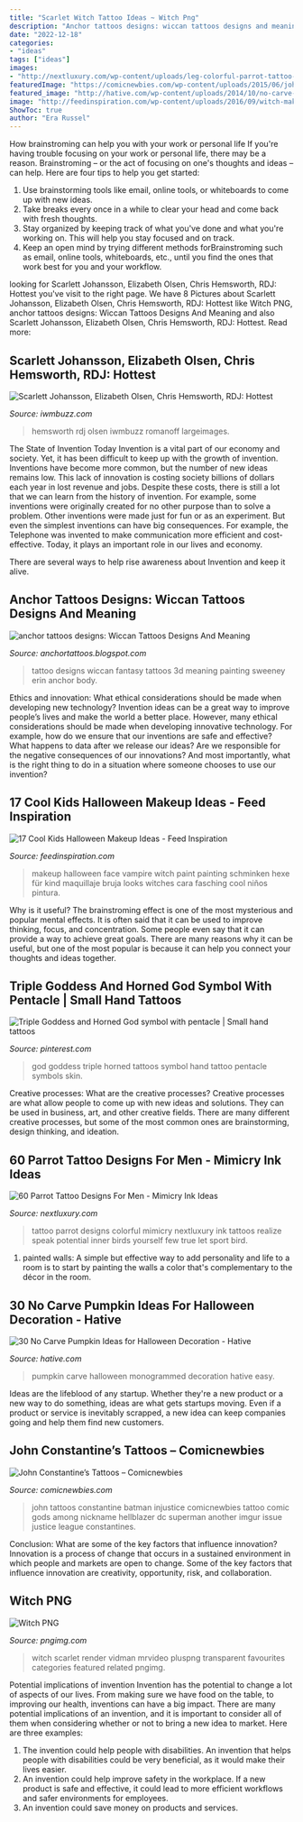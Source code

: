 ```yaml
---
title: "Scarlet Witch Tattoo Ideas ~ Witch Png"
description: "Anchor tattoos designs: wiccan tattoos designs and meaning"
date: "2022-12-18"
categories:
- "ideas"
tags: ["ideas"]
images:
- "http://nextluxury.com/wp-content/uploads/leg-colorful-parrot-tattoo-design-on-man.jpg"
featuredImage: "https://comicnewbies.com/wp-content/uploads/2015/06/john-constantines-tattoos-2.jpg?w=600"
featured_image: "http://hative.com/wp-content/uploads/2014/10/no-carve-pumpkin-ideas/3-monogrammed-pumpkin.jpg"
image: "http://feedinspiration.com/wp-content/uploads/2016/09/witch-make-up-kids.jpg"
ShowToc: true
author: "Era Russel"
---
```



How brainstroming can help you with your work or personal life
If you're having trouble focusing on your work or personal life, there may be a reason. Brainstroming – or the act of focusing on one's thoughts and ideas – can help. Here are four tips to help you get started: 
1. Use brainstorming tools like email, online tools, or whiteboards to come up with new ideas. 
2. Take breaks every once in a while to clear your head and come back with fresh thoughts. 
3. Stay organized by keeping track of what you've done and what you're working on. This will help you stay focused and on track. 
4. Keep an open mind by trying different methods forBrainstroming such as email, online tools, whiteboards, etc., until you find the ones that work best for you and your workflow.

	

		
looking for Scarlett Johansson, Elizabeth Olsen, Chris Hemsworth, RDJ: Hottest you've visit to the right page. We have 8 Pictures about Scarlett Johansson, Elizabeth Olsen, Chris Hemsworth, RDJ: Hottest like Witch PNG, anchor tattoos designs: Wiccan Tattoos Designs And Meaning and also Scarlett Johansson, Elizabeth Olsen, Chris Hemsworth, RDJ: Hottest. Read more:
		
    
## Scarlett Johansson, Elizabeth Olsen, Chris Hemsworth, RDJ: Hottest

<img loading=lazy src="https://www.iwmbuzz.com/wp-content/uploads/2020/11/scarlett-johansson-elizabeth-olsen-chris-hemsworth-rdj-hottest-avengers-pictures-2.jpg" onerror="this.onerror=null;this.src='https://tse2.mm.bing.net/th?id=OIP.QY37ITiCGEN2TCSc6b0iXwHaNL&amp;pid=15.1';" alt="Scarlett Johansson, Elizabeth Olsen, Chris Hemsworth, RDJ: Hottest">

_Source: iwmbuzz.com_

>hemsworth rdj olsen iwmbuzz romanoff largeimages. 

	

The State of Invention Today
Invention is a vital part of our economy and society. Yet, it has been difficult to keep up with the growth of invention. Inventions have become more common, but the number of new ideas remains low. This lack of innovation is costing society billions of dollars each year in lost revenue and jobs.
Despite these costs, there is still a lot that we can learn from the history of invention. For example, some inventions were originally created for no other purpose than to solve a problem. Other inventions were made just for fun or as an experiment. But even the simplest inventions can have big consequences. For example, the Telephone was invented to make communication more efficient and cost-effective. Today, it plays an important role in our lives and economy.

There are several ways to help rise awareness about Invention and keep it alive.

    
## Anchor Tattoos Designs: Wiccan Tattoos Designs And Meaning

<img loading=lazy src="http://2.bp.blogspot.com/-oYx6fjygZYU/Tsib4Ruc3bI/AAAAAAAAAZU/OllcU_P_obI/s1600/devil-face-tattoo-wiccan+tattoos+designs+and+meaning.jpg" onerror="this.onerror=null;this.src='https://tse1.mm.bing.net/th?id=OIP.GOHaPKdHEVBK5v_eivXjdwAAAA&amp;pid=15.1';" alt="anchor tattoos designs: Wiccan Tattoos Designs And Meaning">

_Source: anchortattoos.blogspot.com_

>tattoo designs wiccan fantasy tattoos 3d meaning painting sweeney erin anchor body. 

	

Ethics and innovation: What ethical considerations should be made when developing new technology?
Invention ideas can be a great way to improve people’s lives and make the world a better place. However, many ethical considerations should be made when developing innovative technology. For example, how do we ensure that our inventions are safe and effective? What happens to data after we release our ideas? Are we responsible for the negative consequences of our innovations? And most importantly, what is the right thing to do in a situation where someone chooses to use our invention?

    
## 17 Cool Kids Halloween Makeup Ideas - Feed Inspiration

<img loading=lazy src="http://feedinspiration.com/wp-content/uploads/2016/09/witch-make-up-kids.jpg" onerror="this.onerror=null;this.src='https://tse3.mm.bing.net/th?id=OIP.OjXaDbi22RPkQVu8w9CsUAHaLP&amp;pid=15.1';" alt="17 Cool Kids Halloween Makeup Ideas - Feed Inspiration">

_Source: feedinspiration.com_

>makeup halloween face vampire witch paint painting schminken hexe für kind maquillaje bruja looks witches cara fasching cool niños pintura. 

	

Why is it useful?
The brainstroming effect is one of the most mysterious and popular mental effects. It is often said that it can be used to improve thinking, focus, and concentration. Some people even say that it can provide a way to achieve great goals. There are many reasons why it can be useful, but one of the most popular is because it can help you connect your thoughts and ideas together.

    
## Triple Goddess And Horned God Symbol With Pentacle | Small Hand Tattoos

<img loading=lazy src="https://i.pinimg.com/736x/37/e0/09/37e0094d4bb1afa9eca4be8e096da051--triple-goddess-pentacle.jpg" onerror="this.onerror=null;this.src='https://tse4.mm.bing.net/th?id=OIP.t22GmcgkZBsg4geSgHCBegHaJ4&amp;pid=15.1';" alt="Triple Goddess and Horned God symbol with pentacle | Small hand tattoos">

_Source: pinterest.com_

>god goddess triple horned tattoos symbol hand tattoo pentacle symbols skin. 

	

Creative processes: What are the creative processes?
Creative processes are what allow people to come up with new ideas and solutions. They can be used in business, art, and other creative fields. There are many different creative processes, but some of the most common ones are brainstorming, design thinking, and ideation.

    
## 60 Parrot Tattoo Designs For Men - Mimicry Ink Ideas

<img loading=lazy src="http://nextluxury.com/wp-content/uploads/leg-colorful-parrot-tattoo-design-on-man.jpg" onerror="this.onerror=null;this.src='https://tse4.mm.bing.net/th?id=OIP.L1U0cOXs8GGn_5JpPgAoTQAAAA&amp;pid=15.1';" alt="60 Parrot Tattoo Designs For Men - Mimicry Ink Ideas">

_Source: nextluxury.com_

>tattoo parrot designs colorful mimicry nextluxury ink tattoos realize speak potential inner birds yourself few true let sport bird. 

	

1. painted walls: A simple but effective way to add personality and life to a room is to start by painting the walls a color that's complementary to the décor in the room.

    
## 30 No Carve Pumpkin Ideas For Halloween Decoration - Hative

<img loading=lazy src="http://hative.com/wp-content/uploads/2014/10/no-carve-pumpkin-ideas/3-monogrammed-pumpkin.jpg" onerror="this.onerror=null;this.src='https://tse1.mm.bing.net/th?id=OIP.RLIi6r2IJL7LTAVcIEY5kwHaJ4&amp;pid=15.1';" alt="30 No Carve Pumpkin Ideas for Halloween Decoration - Hative">

_Source: hative.com_

>pumpkin carve halloween monogrammed decoration hative easy. 

	

Ideas are the lifeblood of any startup. Whether they're a new product or a new way to do something, ideas are what gets startups moving. Even if a product or service is inevitably scrapped, a new idea can keep companies going and help them find new customers.

    
## John Constantine’s Tattoos – Comicnewbies

<img loading=lazy src="https://comicnewbies.com/wp-content/uploads/2015/06/john-constantines-tattoos-2.jpg?w=600" onerror="this.onerror=null;this.src='https://tse1.mm.bing.net/th?id=OIP.XK5lbhOUhiYXEjIro-6YPQHaFs&amp;pid=15.1';" alt="John Constantine’s Tattoos – Comicnewbies">

_Source: comicnewbies.com_

>john tattoos constantine batman injustice comicnewbies tattoo comic gods among nickname hellblazer dc superman another imgur issue justice league constantines. 

	

Conclusion: What are some of the key factors that influence innovation?
Innovation is a process of change that occurs in a sustained environment in which people and markets are open to change. Some of the key factors that influence innovation are creativity, opportunity, risk, and collaboration.

    
## Witch PNG

<img loading=lazy src="https://pngimg.com/uploads/witch/witch_PNG84.png" onerror="this.onerror=null;this.src='https://tse1.mm.bing.net/th?id=OIP.AA9eWmUZDuapVVwPobmqkQHaN-&amp;pid=15.1';" alt="Witch PNG">

_Source: pngimg.com_

>witch scarlet render vidman mrvideo pluspng transparent favourites categories featured related pngimg. 

	

Potential implications of invention
Invention has the potential to change a lot of aspects of our lives. From making sure we have food on the table, to improving our health, inventions can have a big impact. There are many potential implications of an invention, and it is important to consider all of them when considering whether or not to bring a new idea to market. Here are three examples: 
1. The invention could help people with disabilities. An invention that helps people with disabilities could be very beneficial, as it would make their lives easier. 
2. An invention could help improve safety in the workplace. If a new product is safe and effective, it could lead to more efficient workflows and safer environments for employees. 
3. An invention could save money on products and services.

